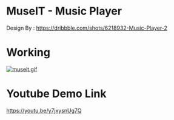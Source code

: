  # MuseIT - Music Player 

Design By : https://dribbble.com/shots/6218932-Music-Player-2

 # Working
 
[![museit.gif](https://s7.gifyu.com/images/museit.gif)](https://gifyu.com/image/ng9e)
 

 # Youtube Demo Link
 https://youtu.be/y7jxysnUg7Q
 
 


